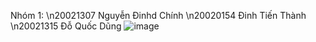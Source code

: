 Nhóm 1:
\n20021307 Nguyễn Đinhd Chính
\n20020154 Đinh Tiến Thành
\n20021315 Đỗ Quốc Dũng
![image](https://user-images.githubusercontent.com/80797568/190577468-be074595-0b5a-49ea-8219-b598f7582119.png)
